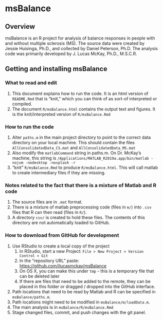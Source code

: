 
<!-- README.md is generated from README.Rmd. Please edit that file -->

# msBalance

## Overview

msBalance is an R project for analysis of balance responses in people
with and without multiple sclerosis (MS). The source data were created
by Jessie Huisinga, Ph.D., and collected by Daniel Peterson, Ph.D. The
analysis code was primarily developed by J. Lucas McKay, Ph.D., M.S.C.R.

## Getting and installing msBalance

### What to read and edit

1.  This document explains how to run the code. It is an html version of
    `README.Rmd` that is “knit,” which you can think of as sort-of
    interpreted or compiled.
2.  The document `R/msBalance.html` contains the output text and
    figures. It is the knit/interpreted version of `R/msBalance.Rmd`

### How to run the code

1.  Alter `paths.m` in the main project directory to point to the
    correct data directory on your local machine. This should contain
    the files `AllConsolidatedData_CS.mat` and
    `AllConsolidatedData_MS.mat`
2.  Also modify the `matlabCommand` string in paths.m. On Dr. McKay’s
    machine, this string is `/Applications/MATLAB_R2019a.app/bin/matlab
    -nojvm -nodesktop -nosplash -r`
3.  “knit” `R/msBalance.Rmd` to produce `R/msBalance.html`. This will
    call matlab to create intermediary files if they are
missing.

### Notes related to the fact that there is a mixture of Matlab and R code

1.  The source files are in `.mat` format.
2.  There is a mixture of matlab preprocessing code (files in `m/`) into
    `.csv` files that R can then read (files in `R/`).
3.  A directory `csv/` is created to hold these files. The contents of
    this directory are not automatically loaded to GitHub.

### How to download from GitHub for development

1.  Use RStudio to create a local copy of the project
    1.  In RStudio, start a new Project: `File > New Project > Version
        Control > Git`
    2.  In the “repository URL” paste:
        <https://github.com/jlucasmckay/msBalance>
    3.  On OS X, you can make this under `tmp` - this is a temporary
        file that can be deleted later
    4.  If there are files that need to be added to the remote, they can
        be placed in this folder or dragged / dropped into the GitHub
        interface.
2.  Path locations that need to be read by Matlab and R can be specified
    in `msBalance/paths.m`.
3.  Path locations might need to be modified in
    `msBalance/m/loadData.m`.
4.  The main analysis is in `msBalance/R/msBalance.Rmd`
5.  Stage changed files, commit, and push changes with the git panel.
